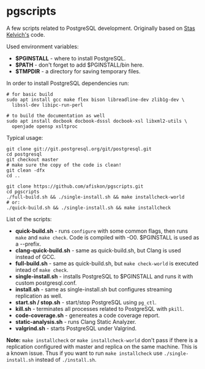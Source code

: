 # pgscripts

A few scripts related to PostgreSQL development. Originally based on [Stas
Kelvich's][stas] code.

Used environment variables:

* **$PGINSTALL** - where to install PostgreSQL.
* **$PATH** - don't forget to add $PGINSTALL/bin here.
* **$TMPDIR** - a directory for saving temporary files.

In order to install PostgreSQL dependencies run:

```
# for basic build
sudo apt install gcc make flex bison libreadline-dev zlib1g-dev \
  libssl-dev libipc-run-perl

# to build the documentation as well
sudo apt install docbook docbook-dsssl docbook-xsl libxml2-utils \
  openjade opensp xsltproc
```

Typical usage:

```
git clone git://git.postgresql.org/git/postgresql.git
cd postgresql
git checkout master
# make sure the copy of the code is clean!
git clean -dfx
cd ..

git clone https://github.com/afiskon/pgscripts.git
cd pgscripts
./full-build.sh && ./single-install.sh && make installcheck-world
# or:
./quick-build.sh && ./single-install.sh && make installcheck
```

List of the scripts:

* **quick-build.sh** - runs `configure` with some common flags, then runs `make`
  and `make check`. Code is compiled with -O0. $PGINSTALL is used as a --prefix.
* **clang-quick-build.sh** - same as quick-build.sh, but Clang is used instead of
  GCC.
* **full-build.sh** - same as quick-build.sh, but `make check-world` is executed
  intead of `make check`.
* **single-install.sh** - installs PostgreSQL to $PGINSTALL and runs it with custom
  postgresql.conf.
* **install.sh** - same as single-install.sh but configures streaming replication as
  well.
* **start.sh / stop.sh** - start/stop PostgreSQL using `pg_ctl`.
* **kill.sh** - terminates all processes related to PostgreSQL with `pkill`.
* **code-coverage.sh** - genereates a code coverage report.
* **static-analysis.sh** - runs Clang Static Analyzer.
* **valgrind.sh** - starts PostgreSQL under Valgrind.

**Note:** `make installcheck` or `make installcheck-world` don't pass if there
is a replication configured with master and replica on the same machine. This is
a known issue. Thus if you want to run `make installcheck` use
`./single-install.sh` instead of `./install.sh`.

[stas]: https://github.com/kelvich
